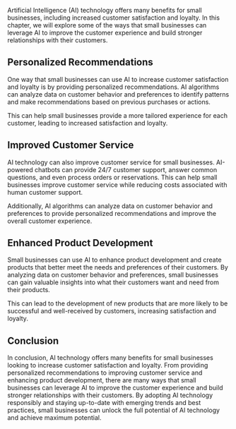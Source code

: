 
Artificial Intelligence (AI) technology offers many benefits for small businesses, including increased customer satisfaction and loyalty. In this chapter, we will explore some of the ways that small businesses can leverage AI to improve the customer experience and build stronger relationships with their customers.

Personalized Recommendations
----------------------------

One way that small businesses can use AI to increase customer satisfaction and loyalty is by providing personalized recommendations. AI algorithms can analyze data on customer behavior and preferences to identify patterns and make recommendations based on previous purchases or actions.

This can help small businesses provide a more tailored experience for each customer, leading to increased satisfaction and loyalty.

Improved Customer Service
-------------------------

AI technology can also improve customer service for small businesses. AI-powered chatbots can provide 24/7 customer support, answer common questions, and even process orders or reservations. This can help small businesses improve customer service while reducing costs associated with human customer support.

Additionally, AI algorithms can analyze data on customer behavior and preferences to provide personalized recommendations and improve the overall customer experience.

Enhanced Product Development
----------------------------

Small businesses can use AI to enhance product development and create products that better meet the needs and preferences of their customers. By analyzing data on customer behavior and preferences, small businesses can gain valuable insights into what their customers want and need from their products.

This can lead to the development of new products that are more likely to be successful and well-received by customers, increasing satisfaction and loyalty.

Conclusion
----------

In conclusion, AI technology offers many benefits for small businesses looking to increase customer satisfaction and loyalty. From providing personalized recommendations to improving customer service and enhancing product development, there are many ways that small businesses can leverage AI to improve the customer experience and build stronger relationships with their customers. By adopting AI technology responsibly and staying up-to-date with emerging trends and best practices, small businesses can unlock the full potential of AI technology and achieve maximum potential.
